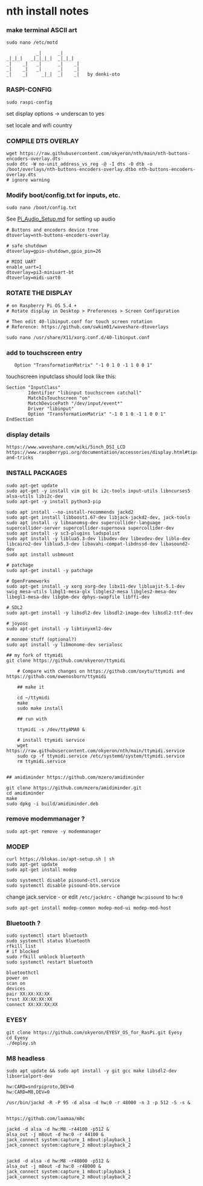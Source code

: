 # nth install notes  

### make terminal ASCII art  

`sudo nano /etc/motd`

```
           _|      _|
_|_|_|   _|_|_|_|  _|_|_|
_|    _|   _|      _|    _|
_|    _|   _|      _|    _|
_|    _|     _|_|  _|    _|   by denki-oto

```

### RASPI-CONFIG

`sudo raspi-config`  

set display options -> underscan to yes

set locale and wifi country


### COMPILE DTS OVERLAY

```
wget https://raw.githubusercontent.com/okyeron/nth/main/nth-buttons-encoders-overlay.dts
sudo dtc -W no-unit_address_vs_reg -@ -I dts -O dtb -o /boot/overlays/nth-buttons-encoders-overlay.dtbo nth-buttons-encoders-overlay.dts
# ignore warning
```

### Modify boot/config.txt for inputs, etc.

`sudo nano /boot/config.txt`  

See [Pi_Audio_Setup.md](Pi_Audio_Setup.md) for setting up audio  


```
# Buttons and encoders device tree
dtoverlay=nth-buttons-encoders-overlay

# safe shutdown
dtoverlay=gpio-shutdown,gpio_pin=26

# MIDI UART
enable_uart=1
dtoverlay=pi3-miniuart-bt
dtoverlay=midi-uart0

```

### ROTATE THE DISPLAY

```
# on Raspberry Pi OS 5.4 +
# Rotate display in Desktop > Preferences > Screen Configuration

# Then edit 40-libinput.conf for touch screen rotation
# Reference: https://github.com/swkim01/waveshare-dtoverlays

sudo nano /usr/share/X11/xorg.conf.d/40-libinput.conf
```

### add to touchscreen entry

`	Option "TransformationMatrix" "-1 0 1 0 -1 1 0 0 1"`

touchscreen inputclass should look like this:  
```
Section "InputClass"
        Identifier "libinput touchscreen catchall"
        MatchIsTouchscreen "on"
        MatchDevicePath "/dev/input/event*"
        Driver "libinput"
        Option "TransformationMatrix" "-1 0 1 0 -1 1 0 0 1"
EndSection
```

### display details 
	https://www.waveshare.com/wiki/5inch_DSI_LCD    
	https://www.raspberrypi.org/documentation/accessories/display.html#tips-and-tricks  


### INSTALL PACKAGES

```
sudo apt-get update
sudo apt-get -y install vim git bc i2c-tools input-utils libncurses5 alsa-utils libi2c-dev
sudo apt-get -y install python3-pip

sudo apt install --no-install-recommends jackd2
sudo apt-get install libboost1.67-dev libjack-jackd2-dev, jack-tools
sudo apt install -y libnanomsg-dev supercollider-language supercollider-server supercollider-supernova supercollider-dev 
sudo apt install -y sc3-plugins ladspalist 
sudo apt install -y liblua5.3-dev libudev-dev libevdev-dev liblo-dev libcairo2-dev liblua5.3-dev libavahi-compat-libdnssd-dev libasound2-dev 
sudo apt install usbmount

# patchage
sudo apt-get install -y patchage

# OpenFrameworks
sudo apt-get install -y xorg xorg-dev libx11-dev libluajit-5.1-dev swig mesa-utils libgl1-mesa-glx libgles2-mesa libgles2-mesa-dev libegl1-mesa-dev libgbm-dev dphys-swapfile libffi-dev

# SDL2
sudo apt-get install -y libsdl2-dev libsdl2-image-dev libsdl2-ttf-dev

# joyosc
sudo apt-get install -y libtinyxml2-dev

# monome stuff (optional?)
sudo apt install -y libmonome-dev serialosc

## my fork of ttymidi
git clone https://github.com/okyeron/ttymidi
 
	# Compare with changes on https://github.com/oxytu/ttymidi and https://github.com/owenosborn/ttymidi
	
	## make it
	
	cd ~/ttymidi
	make
	sudo make install

	## run with 

	ttymidi -s /dev/ttyAMA0 &

	# install ttymidi service
	wget https://raw.githubusercontent.com/okyeron/nth/main/ttymidi.service
	sudo cp -f ttymidi.service /etc/systemd/system/ttymidi.service
	rm ttymidi.service


## amidiminder https://github.com/mzero/amidiminder

git clone https://github.com/mzero/amidiminder.git
cd amidiminder
make
sudo dpkg -i build/amidiminder.deb

```

### remove modemmanager ?
`sudo apt-get remove -y modemmanager`



### MODEP  
```
curl https://blokas.io/apt-setup.sh | sh
sudo apt-get update
sudo apt-get install modep

sudo systemctl disable pisound-ctl.service
sudo systemctl disable pisound-btn.service
```

change jack.service - or edit `/etc/jackdrc` - change `hw:pisound` to `hw:0`  

`sudo apt-get install modep-common modep-mod-ui modep-mod-host`




### Bluetooth ?
```
sudo systemctl start bluetooth
sudo systemctl status bluetooth
rfkill list
# if blocked
sudo rfkill unblock bluetooth
sudo systemctl restart bluetooth

bluetoothctl
power on
scan on
devices
pair XX:XX:XX:XX
trust XX:XX:XX:XX
connect XX:XX:XX:XX
```

### EYESY

```
git clone https://github.com/okyeron/EYESY_OS_for_RasPi.git Eyesy
cd Eyesy
./deploy.sh
```

### M8 headless
```
sudo apt update && sudo apt install -y git gcc make libsdl2-dev libserialport-dev

hw:CARD=sndrpiproto,DEV=0
hw:CARD=M8,DEV=0

/usr/bin/jackd -R -P 95 -d alsa -d hw:0 -r 48000 -n 3 -p 512 -S -s &


https://github.com/laamaa/m8c

jackd -d alsa -d hw:M8 -r44100 -p512 &
alsa_out -j m8out -d hw:0 -r 44100 &
jack_connect system:capture_1 m8out:playback_1
jack_connect system:capture_2 m8out:playback_2


jackd -d alsa -d hw:M8 -r48000 -p512 &
alsa_out -j m8out -d hw:0 -r48000 &
jack_connect system:capture_1 m8out:playback_1
jack_connect system:capture_2 m8out:playback_2
```
